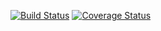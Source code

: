 [![Build Status](https://travis-ci.org/Grandman/pm.svg?branch=master)](https://travis-ci.org/Grandman/pm) [![Coverage Status](https://img.shields.io/coveralls/Grandman/pm.svg)](https://coveralls.io/r/Grandman/pm)
